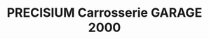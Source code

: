 ---
title: "PRECISIUM Carrosserie GARAGE 2000"
url: /la-seyne-sur-mer/precisium-carrosserie-garage-2000/
shop: Autowerkstatt
---